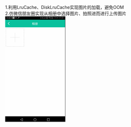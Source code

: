1.利用LruCache、DiskLruCache实现图片的加载，避免OOM </br>
2.仿微信朋友圈实现从相册中选择图片、拍照进而进行上传图片</br>
![](https://github.com/xsy2015/MyPhoto/blob/master/app/src/main/assets/xsy.gif)</br>

